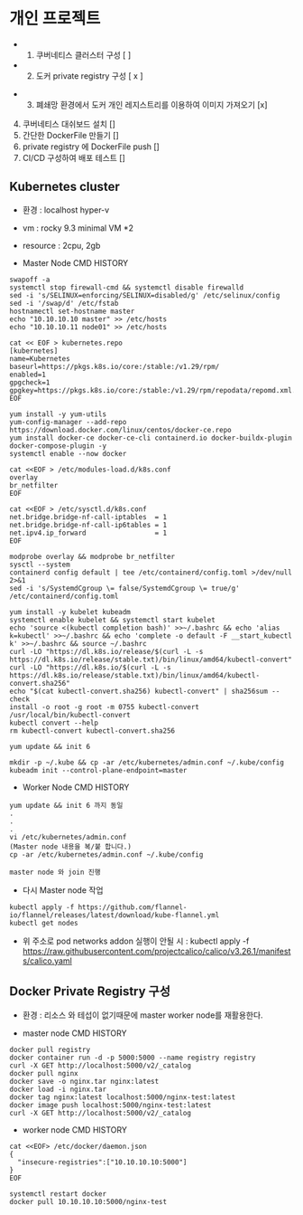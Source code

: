 # 개인 프로젝트

- 1. 쿠버네티스 클러스터 구성 [ ]
- 2. 도커 private registry 구성 [ x ]
* 3. 폐쇄망 환경에서 도커 개인 레지스트리를 이용하여 이미지 가져오기 [x]
4. 쿠버네티스 대쉬보드 설치 []
5. 간단한 DockerFile 만들기 []
6. private registry 에 DockerFile push []
7. CI/CD 구성하여 배포 테스트 []

## Kubernetes cluster
* 환경 : localhost hyper-v
* vm : rocky 9.3 minimal VM *2
* resource : 2cpu, 2gb

* Master Node CMD HISTORY
```
swapoff -a
systemctl stop firewall-cmd && systemctl disable firewalld
sed -i 's/SELINUX=enforcing/SELINUX=disabled/g' /etc/selinux/config
sed -i '/swap/d' /etc/fstab
hostnamectl set-hostname master
echo "10.10.10.10 master" >> /etc/hosts
echo "10.10.10.11 node01" >> /etc/hosts

cat << EOF > kubernetes.repo
[kubernetes]
name=Kubernetes
baseurl=https://pkgs.k8s.io/core:/stable:/v1.29/rpm/
enabled=1
gpgcheck=1
gpgkey=https://pkgs.k8s.io/core:/stable:/v1.29/rpm/repodata/repomd.xml.key
EOF

yum install -y yum-utils
yum-config-manager --add-repo https://download.docker.com/linux/centos/docker-ce.repo
yum install docker-ce docker-ce-cli containerd.io docker-buildx-plugin docker-compose-plugin -y
systemctl enable --now docker

cat <<EOF > /etc/modules-load.d/k8s.conf
overlay
br_netfilter
EOF

cat <<EOF > /etc/sysctl.d/k8s.conf
net.bridge.bridge-nf-call-iptables  = 1
net.bridge.bridge-nf-call-ip6tables = 1
net.ipv4.ip_forward                 = 1
EOF

modprobe overlay && modprobe br_netfilter
sysctl --system
containerd config default | tee /etc/containerd/config.toml >/dev/null 2>&1
sed -i 's/SystemdCgroup \= false/SystemdCgroup \= true/g' /etc/containerd/config.toml

yum install -y kubelet kubeadm
systemctl enable kubelet && systemctl start kubelet
echo 'source <(kubectl completion bash)' >>~/.bashrc && echo 'alias k=kubectl' >>~/.bashrc && echo 'complete -o default -F __start_kubectl k' >>~/.bashrc && source ~/.bashrc
curl -LO "https://dl.k8s.io/release/$(curl -L -s https://dl.k8s.io/release/stable.txt)/bin/linux/amd64/kubectl-convert"
curl -LO "https://dl.k8s.io/$(curl -L -s https://dl.k8s.io/release/stable.txt)/bin/linux/amd64/kubectl-convert.sha256"
echo "$(cat kubectl-convert.sha256) kubectl-convert" | sha256sum --check
install -o root -g root -m 0755 kubectl-convert /usr/local/bin/kubectl-convert
kubectl convert --help
rm kubectl-convert kubectl-convert.sha256

yum update && init 6

mkdir -p ~/.kube && cp -ar /etc/kubernetes/admin.conf ~/.kube/config
kubeadm init --control-plane-endpoint=master
```

* Worker Node CMD HISTORY
```
yum update && init 6 까지 동일
.
.
.
vi /etc/kubernetes/admin.conf
(Master node 내용을 복/붙 합니다.)
cp -ar /etc/kubernetes/admin.conf ~/.kube/config

master node 와 join 진행
```

* 다시 Master node 작업
```
kubectl apply -f https://github.com/flannel-io/flannel/releases/latest/download/kube-flannel.yml
kubectl get nodes
```
* 위 주소로 pod networks addon 실행이 안될 시 : kubectl apply -f https://raw.githubusercontent.com/projectcalico/calico/v3.26.1/manifests/calico.yaml

## Docker Private Registry 구성
* 환경 : 리소스 와 테섭이 없기때문에 master worker node를 재활용한다.

* master node CMD HISTORY
```
docker pull registry
docker container run -d -p 5000:5000 --name registry registry
curl -X GET http://localhost:5000/v2/_catalog
docker pull nginx
docker save -o nginx.tar nginx:latest
docker load -i nginx.tar
docker tag nginx:latest localhost:5000/nginx-test:latest
docker image push localhost:5000/nginx-test:latest
curl -X GET http://localhost:5000/v2/_catalog
```

* worker node CMD HISTORY
```
cat <<EOF> /etc/docker/daemon.json
{
  "insecure-registries":["10.10.10.10:5000"]
}
EOF

systemctl restart docker
docker pull 10.10.10.10:5000/nginx-test
```
